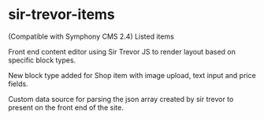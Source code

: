 sir-trevor-items
================

(Compatible with Symphony CMS 2.4) Listed items 

Front end content editor using Sir Trevor JS to render layout based on specific block types.

New block type added for Shop item with image upload, text input and price fields.

Custom data source for parsing the json array created by sir trevor to present on the front end of the site.
